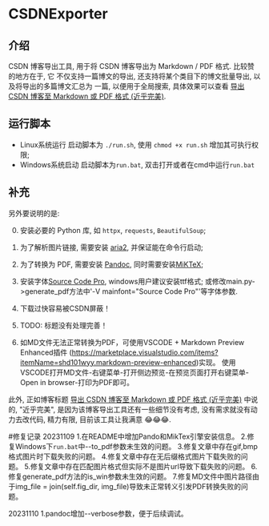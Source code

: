 # CSDNExporter
## 介绍
CSDN 博客导出工具, 用于将 CSDN 博客导出为 Markdown / PDF 格式. 比较赞的地方在于, 它
不仅支持一篇博文的导出, 还支持将某个类目下的博文批量导出, 以及将导出的多篇博文汇总为
一篇, 以便用于全局搜索, 具体效果可以查看 [导出 CSDN 博客至 Markdown 或 PDF 格式 (近乎完美)](https://blog.csdn.net/Eric_1993/article/details/104772437).

## 运行脚本
- Linux系统运行
启动脚本为 `./run.sh`, 使用 `chmod +x run.sh` 增加其可执行权限;
- Windows系统启动
启动脚本为`run.bat`, 双击打开或者在cmd中运行`run.bat`

## 补充

另外要说明的是:

0. 安装必要的 Python 库, 如 `httpx`, `requests`, `BeautifulSoup`;
1. 为了解析图片链接, 需要安装 [aria2](https://aria2.github.io/), 并保证能在命令行启动;
2. 为了转换为 PDF, 需要安装 [Pandoc](https://pandoc.org/), 同时需要安装[MiKTeX](https://miktex.org/download);
3. 安装字体[Source Code Pro](https://github.com/adobe-fonts/source-code-pro), windows用户建议安装ttf格式; 或修改main.py->generate_pdf方法中'-V mainfont="Source Code Pro"'等字体参数.

99. 下载过快容易被CSDN屏蔽！
100. TODO: 标题没有处理完善！
101. 如MD文件无法正常转换为PDF，可使用VSCODE + Markdown Preview Enhanced插件
(https://marketplace.visualstudio.com/items?itemName=shd101wyy.markdown-preview-enhanced)实现。
使用VSCODE打开MD文件-右键菜单-打开侧边预览-在预览页面打开右键菜单-Open in browser-打印为PDF即可。


此外, 正如博客标题 [导出 CSDN 博客至 Markdown 或 PDF 格式 (近乎完美)](https://blog.csdn.net/Eric_1993/article/details/104772437) 中说的, "近乎完美",
是因为该博客导出工具还有一些细节没有考虑, 没有需求就没有动力去改代码, 精力有限, 目前该工具让我满意 😂😂😂.

#修复记录
20231109
1.在README中增加Pando和MikTex引擎安装信息。
2.修复Windows下`run.bat`中--to_pdf参数未生效的问题。
3.修复文章中存在gif,bmp格式图片时下载失败的问题。
4.修复文章中存在无后缀格式图片下载失败的问题。
5.修复文章中存在匹配图片格式但实际不是图片url导致下载失败的问题。
6.修复generate_pdf方法的is_win参数未生效的问题。
7.修复MD文件中图片路径由于img_file = join(self.fig_dir, img_file)导致未正常转义引发PDF转换失败的问题。

20231110
1.pandoc增加--verbose参数，便于后续调试。